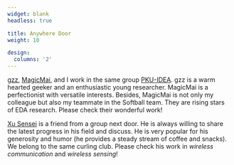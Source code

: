 ```yaml
---
widget: blank
headless: true

title: Anywhere Door
weight: 10

design:
  columns: '2'
---
```


[gzz](https://guozz.cn/), [MagicMai](https://magic3007.github.io/), and I work in the same group [PKU-IDEA](https://github.com/PKU-IDEA).
gzz is a warm hearted geeker and an enthusiastic young researcher. 
MagicMai is a perfectionist with versatile interests.
Besides, MagicMai is not only my colleague but also my teammate in the Softball team.
They are rising stars of EDA research.
Please check their wonderful work!

[Xu Sensei](https://witty-me.github.io/) is a friend from a group next door.
He is always willing to share the latest progress in his field and discuss.
He is very popular for his generosity and humor (he provides a steady stream of coffee and snacks).
We belong to the same curling club.
Please check his work in *wireless communication* and *wireless sensing*!
